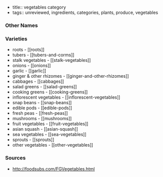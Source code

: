 - title:: vegetables category
- tags:: unreviewed, ingredients, categories, plants, produce, vegetables


### Other Names


### Varieties

* roots - [[roots]]
* tubers - [[tubers-and-corms]]
* stalk vegetables - [[stalk-vegetables]]
* onions - [[onions]]
* garlic - [[garlic]]
* ginger & other rhizomes - [[ginger-and-other-rhizomes]]
* cabbages - [[cabbages]]
* salad greens - [[salad-greens]]
* cooking greens - [[cooking-greens]]
* inflorescent vegetables - [[inflorescent-vegetables]]
* snap beans - [[snap-beans]]
* edible pods - [[edible-pods]]
* fresh peas - [[fresh-peas]]
* mushrooms - [[mushrooms]]
* fruit vegetables - [[fruit-vegetables]]
* asian squash - [[asian-squash]]
* sea vegetables - [[sea-vegetables]]
* sprouts - [[sprouts]]
* other vegetables - [[other-vegetables]]

### Sources
* http://foodsubs.com/FGVegetables.html
